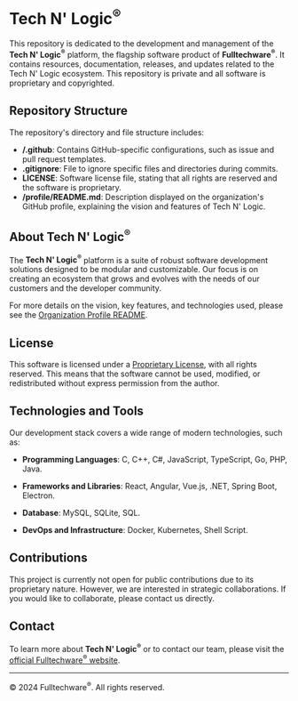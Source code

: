 # Tech N' Logic<sup>®</sup>

This repository is dedicated to the development and management of the **Tech N' Logic<sup>®</sup>** platform, the flagship software product of **Fulltechware<sup>®</sup>**. It contains resources, documentation, releases, and updates related to the Tech N' Logic ecosystem. This repository is private and all software is proprietary and copyrighted.

## Repository Structure

The repository's directory and file structure includes:

- **/.github**: Contains GitHub-specific configurations, such as issue and pull request templates.
- **.gitignore**: File to ignore specific files and directories during commits.
- **LICENSE**: Software license file, stating that all rights are reserved and the software is proprietary.
- **/profile/README.md**: Description displayed on the organization's GitHub profile, explaining the vision and features of Tech N' Logic.

## About Tech N' Logic<sup>®</sup>

The **Tech N' Logic<sup>®</sup>** platform is a suite of robust software development solutions designed to be modular and customizable. Our focus is on creating an ecosystem that grows and evolves with the needs of our customers and the developer community.

For more details on the vision, key features, and technologies used, please see the [Organization Profile README](https://github.com/Tech-N-Logic).

## License

This software is licensed under a [Proprietary License](LICENSE), with all rights reserved. This means that the software cannot be used, modified, or redistributed without express permission from the author.

## Technologies and Tools

Our development stack covers a wide range of modern technologies, such as:

- **Programming Languages**: C, C++, C#, JavaScript, TypeScript, Go, PHP, Java.

- **Frameworks and Libraries**: React, Angular, Vue.js, .NET, Spring Boot, Electron.
- **Database**: MySQL, SQLite, SQL.
- **DevOps and Infrastructure**: Docker, Kubernetes, Shell Script.

## Contributions

This project is currently not open for public contributions due to its proprietary nature. However, we are interested in strategic collaborations. If you would like to collaborate, please contact us directly.

## Contact

To learn more about **Tech N' Logic<sup>®</sup>** or to contact our team, please visit the [official Fulltechware<sup>®</sup> website](https://fulltechware.com).

---
© 2024 Fulltechware<sup>®</sup>. All rights reserved.
